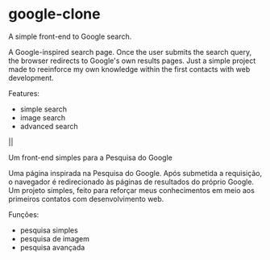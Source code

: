 # google-clone
A simple front-end to Google search.

A Google-inspired search page. Once the user submits the search query, the browser redirects to Google's own results pages.
Just a simple project made to reeinforce my own knowledge within the first contacts with web development.

Features:
  - simple search
  - image search
  - advanced search

|| 

Um front-end simples para a Pesquisa do Google

Uma página inspirada na Pesquisa do Google. Após submetida a requisição, o navegador é redirecionado às páginas de resultados do próprio Google.
Um projeto simples, feito para reforçar meus conhecimentos em meio aos primeiros contatos com desenvolvimento web.

Funções:
  - pesquisa simples
  - pesquisa de imagem
  - pesquisa avançada
